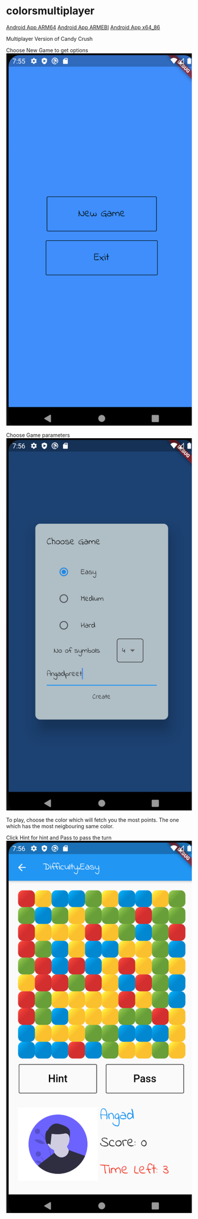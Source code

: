 # colorsmultiplayer

[Android App ARM64](AndroidBuilds/app-arm64-v8a-release.apk)
[Android App ARMEBI](AndroidBuilds/app-armeabi-v7a-release.apk)
[Android App x64_86](AndroidBuilds/app-x86_64-release.apk)

Multiplayer Version of Candy Crush

Choose New Game to get options <br />
![](Screenshots/Screenshot1.png)

Choose Game parameters <br />
![](Screenshots/Screenshot2.png)

To play, choose the color which will fetch you the most points. The one which has the most neigbouring same color.

Click Hint for hint and Pass to pass the turn <br />
![](Screenshots/Screenshot3.png)

